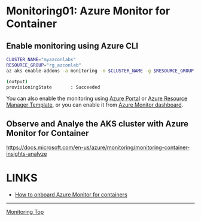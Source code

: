 # Monitoring01: Azure Monitor for Container

## Enable monitoring using Azure CLI

```sh
CLUSTER_NAME="myazconlabs"
RESOURCE_GROUP="rg_azconlab"
az aks enable-addons -a monitoring -n $CLUSTER_NAME -g $RESOURCE_GROUP

(output)
provisioningState       : Succeeded
```

You can also enable the monitoring using [Azure Portal](https://docs.microsoft.com/en-us/azure/monitoring/monitoring-container-insights-onboard#enable-monitoring-from-aks-cluster-in-the-portal) or [Azure Resource Manager Template](https://docs.microsoft.com/en-us/azure/monitoring/monitoring-container-insights-onboard#enable-monitoring-by-using-an-azure-resource-manager-template), or you can enable it from [Azure Monitor dashboard](https://docs.microsoft.com/en-us/azure/monitoring/monitoring-container-insights-onboard#enable-monitoring-from-azure-monitor).

## Observe and Analye the AKS cluster with Azure Monitor for Container

https://docs.microsoft.com/en-us/azure/monitoring/monitoring-container-insights-analyze

# LINKS
- [How to onboard Azure Monitor for containers](https://docs.microsoft.com/en-us/azure/monitoring/monitoring-container-insights-onboard)
---
[Monitoring Top](aks-107-monitoring-top.md)
